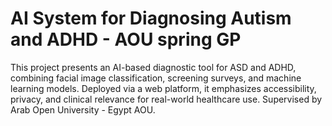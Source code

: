 # AI System for Diagnosing Autism and ADHD - AOU spring GP
This project presents an AI-based diagnostic tool for ASD and ADHD, combining facial image classification, screening surveys, and machine learning models. Deployed via a web platform, it emphasizes accessibility, privacy, and clinical relevance for real-world healthcare use. Supervised by Arab Open University - Egypt AOU.
